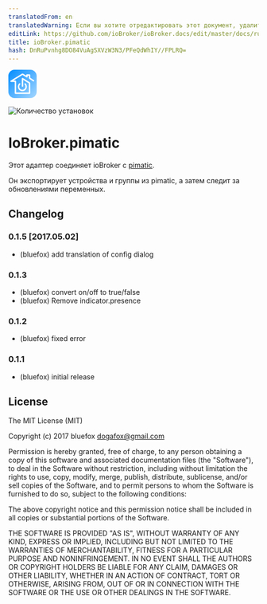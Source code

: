 ```yaml
---
translatedFrom: en
translatedWarning: Если вы хотите отредактировать этот документ, удалите поле «translationFrom», в противном случае этот документ будет снова автоматически переведен
editLink: https://github.com/ioBroker/ioBroker.docs/edit/master/docs/ru/adapterref/iobroker.pimatic/README.md
title: ioBroker.pimatic
hash: DnRuPvnhg8DO84VuAgSXVzW3N3/PFeQdWhIY//FPLRQ=
---
```

![логотип](../../../en/adapterref/iobroker.pimatic/admin/pimatic.png)

![Количество установок](http://iobroker.live/badges/pimatic-stable.svg)

# IoBroker.pimatic
Этот адаптер соединяет ioBroker с [pimatic](https://pimatic.org/).

Он экспортирует устройства и группы из pimatic, а затем следит за обновлениями переменных.

## Changelog
### 0.1.5 [2017.05.02]
* (bluefox) add translation of config dialog

### 0.1.3
* (bluefox) convert on/off to true/false
* (bluefox) Remove indicator.presence

### 0.1.2
* (bluefox) fixed error

### 0.1.1
* (bluefox) initial release

## License
The MIT License (MIT)

Copyright (c) 2017 bluefox <dogafox@gmail.com>

Permission is hereby granted, free of charge, to any person obtaining a copy
of this software and associated documentation files (the "Software"), to deal
in the Software without restriction, including without limitation the rights
to use, copy, modify, merge, publish, distribute, sublicense, and/or sell
copies of the Software, and to permit persons to whom the Software is
furnished to do so, subject to the following conditions:

The above copyright notice and this permission notice shall be included in
all copies or substantial portions of the Software.

THE SOFTWARE IS PROVIDED "AS IS", WITHOUT WARRANTY OF ANY KIND, EXPRESS OR
IMPLIED, INCLUDING BUT NOT LIMITED TO THE WARRANTIES OF MERCHANTABILITY,
FITNESS FOR A PARTICULAR PURPOSE AND NONINFRINGEMENT. IN NO EVENT SHALL THE
AUTHORS OR COPYRIGHT HOLDERS BE LIABLE FOR ANY CLAIM, DAMAGES OR OTHER
LIABILITY, WHETHER IN AN ACTION OF CONTRACT, TORT OR OTHERWISE, ARISING FROM,
OUT OF OR IN CONNECTION WITH THE SOFTWARE OR THE USE OR OTHER DEALINGS IN
THE SOFTWARE.